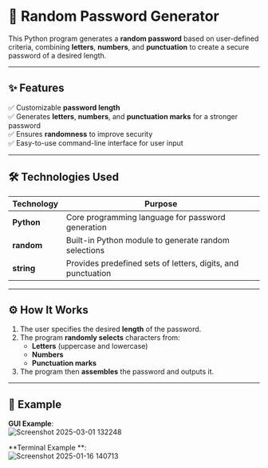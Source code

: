 # 🔑 Random Password Generator

This Python program generates a **random password** based on user-defined criteria, combining **letters**, **numbers**, and **punctuation** to create a secure password of a desired length.

---

## ✨ Features

✅ Customizable **password length**  
✅ Generates **letters**, **numbers**, and **punctuation marks** for a stronger password  
✅ Ensures **randomness** to improve security  
✅ Easy-to-use command-line interface for user input

---

## 🛠️ Technologies Used

| Technology | Purpose |
|---|---|
| **Python** | Core programming language for password generation |
| **random** | Built-in Python module to generate random selections |
| **string** | Provides predefined sets of letters, digits, and punctuation |

---

## ⚙️ How It Works

1. The user specifies the desired **length** of the password.
2. The program **randomly selects** characters from:
   - **Letters** (uppercase and lowercase)
   - **Numbers**
   - **Punctuation marks**
3. The program then **assembles** the password and outputs it.

---



## 📸 Example
 **GUI Example**:  
![Screenshot 2025-03-01 132248](https://github.com/user-attachments/assets/3def4c1b-e29f-46b9-b932-4368d68b90dd)

 **Terminal Example **:  
![Screenshot 2025-01-16 140713](https://github.com/user-attachments/assets/7bb01589-7930-4365-b462-1f4c100a9215)
